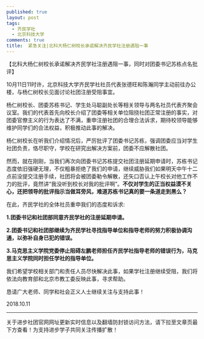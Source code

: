 ```yaml
---
published: true
layout: post
tags:
  - 齐民学社
  - 北京科技大学
comments: true
title:  紧急关注|北科大杨仁树校长承诺解决齐民学社注册遇阻一事 
---
```


【北科大杨仁树校长承诺解决齐民学社注册遇阻一事，同时对团委书记苏栋点名批评】

10月11日11时许，北京科技大学齐民学社社员代表张德旺和陈瀚同学主动前往办公楼，与杨仁树校长见面讨论社团注册受阻事宜。

杨仁树校长、团委苏栋书记、学生处马聪副处长等相关领导与两名社员代表齐聚会议室。我们的代表首先向校长介绍了团委等相关单位阻挠社团正常注册的事实，对团委官僚主义的行为表达了不满，重申注册社团的合理合法诉求，期待校领导能够维护同学们的合法权益，积极推动此事的解决。

杨仁树校长在听我们介绍情况后，严厉批评了团委书记苏栋，强调团委应当对学生社团负责，恪尽职守，学校在研究出解决方案前，团委不应解散社团。

然而，就在刚刚，当我们再次向团委书记苏栋提交社团注册延期申请时，苏栋书记态度依旧强硬无理，不仅粗暴拒绝了我们的申请，继续威胁我们如果明天中午十二点前没提交注册手续，社团将会被团委勒令解散，还矢口否认上午校长对他工作不力的批评，竟然讲“我没听到校长对我的批评啊”。**不仅对学生的正当权益漠不关心，还把领导的批评指示当做耳旁风，难道苏栋书记真的要一条道走到黑么？**

在此，齐民学社的全体社员重申我们的态度和诉求:

**1.团委书记和社团部同意齐民学社的注册延期申请。**

**2.团委书记和社团部继续为齐民学社寻找指导单位和指导老师的努力积极协调沟通，以弥补自身已犯的错误。**

**3.马克思主义学院党委停止阻碍左鹏老师担任齐民学社指导老师的错误行为，马克思主义学院同时担任学社的指导单位。**

我们希望学校相关部门和责任人员尽快解决此事，如果学社注册继续受阻，我们将依法向教育部和北京市教工委反映此事，寻求帮助。

恳请广大老师、同学和社会正义人士继续关注与支持此事！

2018.10.11

---
关于进步社团官网网址更新实时信息以及翻墙防封锁访问方法，请下拉至文章页最下方查看！为支持进步学子共同关注传播扩散！
